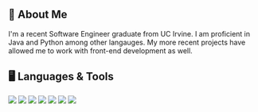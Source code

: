 📜 About Me
---
I'm a recent Software Engineer graduate from UC Irvine. I am proficient in Java and Python among other langauges. My more recent projects have allowed me to work with front-end development as well. 

🖥️ Languages & Tools 
---
<img src="https://img.shields.io/badge/Python-lightgrey.svg?logo=Java"> <img src="https://img.shields.io/badge/Python-lightgrey.svg?logo=Python"> <img src="https://img.shields.io/badge/C++-lightgrey.svg?logo=C++"> <img src="https://img.shields.io/badge/CSS-lightgrey.svg?logo=CSS3"> <img src="https://img.shields.io/badge/MySQL-lightgrey.svg?logo=MySQL"> <img src="https://img.shields.io/badge/Java-lightgrey.svg?logo=CSS3"> <img src="https://img.shields.io/badge/React_Native-lightgrey.svg?logo=React">

<!--
**kmphan/kmphan** is a ✨ _special_ ✨ repository because its `README.md` (this file) appears on your GitHub profile.

Here are some ideas to get you started:

- 🔭 I’m currently working on ...
- 🌱 I’m currently learning ...
- 👯 I’m looking to collaborate on ...
- 🤔 I’m looking for help with ...
- 💬 Ask me about ...
- 📫 How to reach me: ...
- 😄 Pronouns: ...
- ⚡ Fun fact: ...
-->

